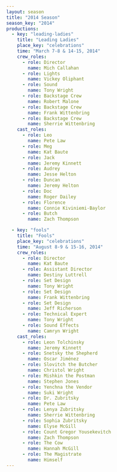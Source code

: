 ```yaml
---
layout: season
title: "2014 Season"
season_key: "2014"
productions:
  - key: "leading-ladies"
    title: "Leading Ladies"
    place_key: "celebrations"
    time: "March 7-8 & 14-15, 2014"
    crew_roles:
      - role: Director
        name: Mich Callahan
      - role: Lights
        name: Vickey Oliphant
      - role: Sound
        name: Tony Wright
      - role: Backstage Crew
        name: Robert Malone
      - role: Backstage Crew
        name: Frank Wittenbring
      - role: Backstage Crew
        name: Sherrie Wittenbring
    cast_roles:
      - role: Leo
        name: Pete Law
      - role: Meg
        name: Kat Baute
      - role: Jack
        name: Jeremy Kinnett
      - role: Audrey
        name: Jesse Helton
      - role: Duncan
        name: Jeremy Helton
      - role: Doc
        name: Roger Dailey
      - role: Florence
        name: Connie Kiviniemi-Baylor
      - role: Butch
        name: Zach Thompson

  - key: "fools"
    title: "Fools"
    place_key: "celebrations"
    time: "August 8-9 & 15-16, 2014"
    crew_roles:
      - role: Director
        name: Kat Baute
      - role: Assistant Director
        name: Destiny Luttrell
      - role: Set Design
        name: Tony Wright
      - role: Set Design
        name: Frank Wittenbring
      - role: Set Design
        name: Jeff Richerson
      - role: Technical Expert
        name: Tony Wright
      - role: Sound Effects
        name: Camryn Wright
    cast_roles:
      - role: Leon Tolchinsky
        name: Jeremy Kinnett
      - role: Snetsky the Shepherd
        name: Oscar Jiménez
      - role: Slovitch the Butcher
        name: Christol Wright
      - role: Mishkin the Postman
        name: Stephen Jones
      - role: Yenchna the Vendor
        name: Suki Wright
      - role: Dr. Zubritsky
        name: Pete Law
      - role: Lenya Zubritsky
        name: Sherrie Wittenbring
      - role: Sophia Zubritsky
        name: Elyse McGill
      - role: Count Gregor Yousekevitch
        name: Zach Thompson
      - role: The Cow
        name: Hannah McGill
      - role: The Magistrate
        name: Himself
---
```


